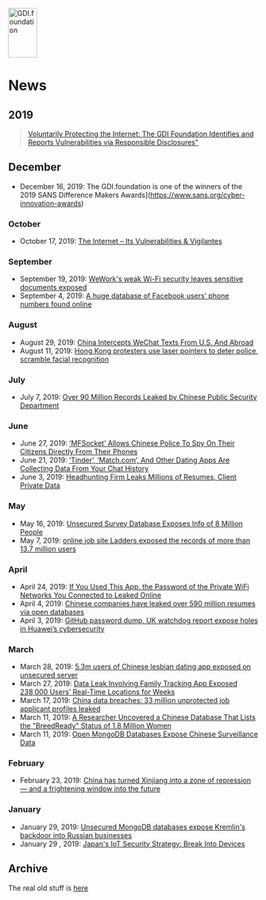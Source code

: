 
<a href="/"><img src="https://gdi.foundation/img/logo.png" alt="GDI.foundation" width="58" height="100" border="0" /></a>

# News

## 2019

> [Voluntarily Protecting the Internet: The GDI Foundation Identifies and Reports Vulnerabilities via Responsible Disclosures"](https://www.hostingadvice.com/blog/gdi-foundation-is-voluntarily-protecting-the-internet/)

## December
*  December 16, 2019: The GDI.foundation is one of the winners of the 2019 SANS Difference Makers Awards](https://www.sans.org/cyber-innovation-awards)

### October
* October 17, 2019: [The Internet – Its Vulnerabilities & Vigilantes](https://tickledmedia.com/uncategorized/the-internet-its-vulnerabilities-vigilantes/)

### September
* September 19, 2019: [WeWork's weak Wi-Fi security leaves sensitive documents exposed](https://www.cnet.com/news/weworks-weak-wi-fi-security-leaves-sensitive-documents-exposed/)
* September 4, 2019: [A huge database of Facebook users’ phone numbers found online](https://techcrunch.com/2019/09/04/facebook-phone-numbers-exposed/)

### August
* August 29, 2019: [China Intercepts WeChat Texts From U.S. And Abroad](https://www.npr.org/2019/08/29/751116338/china-intercepts-wechat-texts-from-u-s-and-abroad-researcher-says?t=1567626693042)
* August 11, 2019: [Hong Kong protesters use laser pointers to deter police, scramble facial recognition](https://www.cbc.ca/news/world/hong-kong-protest-lasers-facial-recognition-technology-1.5240651) 

### July
* July 7, 2019: [Over 90 Million Records Leaked by Chinese Public Security Department](https://www.bleepingcomputer.com/news/security/over-90-million-records-leaked-by-chinese-public-security-department/)

### June
* June 27, 2019: [‘MFSocket’ Allows Chinese Police To Spy On Their Citizens Directly From Their Phones](https://z6mag.com/2019/06/27/mfsocket-allows-chinese-police-to-spy-on-their-citizens-directly-from-their-phones/)
* June 21, 2019: [‘Tinder’, ‘Match.com’, And Other Dating Apps Are Collecting Data From Your Chat History](https://z6mag.com/2019/06/21/tinder-match-com-and-other-dating-apps-are-collecting-data-from-your-chat-history/)
* June 3, 2019: [Headhunting Firm Leaks Millions of Resumes, Client Private Data](https://www.bleepingcomputer.com/news/security/headhunting-firm-leaks-millions-of-resumes-client-private-data/)
### May
* May 16, 2019: [Unsecured Survey Database Exposes Info of 8 Million People](https://www.bleepingcomputer.com/news/security/unsecured-survey-database-exposes-info-of-8-million-people/)
* May 7, 2019: [online job site Ladders exposed the records of more than 13.7 million users](https://news.clearancejobs.com/2019/05/07/ladders-data-exposed-due-to-it-error/)
### April
* April 24, 2019: [If You Used This App, the Password of the Private WiFi Networks You Connected to Leaked Online](https://www.gizmodo.co.uk/2019/04/if-you-used-this-app-the-password-of-the-private-wifi-networks-you-connected-to-leaked-online/)
* April 4, 2019: [Chinese companies have leaked over 590 million resumes via open databases](https://www.zdnet.com/article/chinese-companies-have-leaked-over-590-million-resumes-via-open-databases/)
* April 3, 2019: [GitHub password dump, UK watchdog report expose holes in Huawei’s cybersecurity](https://technode.com/2019/04/03/github-password-dump-uk-watchdog-report-expose-holes-in-huaweis-cybersecurity/)
### March
* March 28, 2019: [5.3m users of Chinese lesbian dating app exposed on unsecured server](https://www.siliconrepublic.com/enterprise/china-lesbian-dating-app-exposed)
* March 27, 2019: [Data Leak Involving Family Tracking App Exposed 238,000 Users’ Real-Time Locations for Weeks](https://techcrunch.com/2019/03/23/family-tracking-location-leak/)
* March 17, 2019: [China data breaches: 33 million unprotected job applicant profiles leaked](http://theindependent.sg/china-data-breaches-33-mil-unprotected-job-applicant-profiles-leaked/)
* March 11, 2019: [A Researcher Uncovered a Chinese Database That Lists the "BreedReady" Status of 1.8 Million Women](https://time.com/5548917/research-china-database-breedready-women/)
* March 11, 2019: [Open MongoDB Databases Expose Chinese Surveillance Data](https://www.bleepingcomputer.com/news/security/open-mongodb-databases-expose-chinese-surveillance-data/)
### February
* February 23, 2019: [China has turned Xinjiang into a zone of repression — and a frightening window into the future](https://www.washingtonpost.com/opinions/global-opinions/china-has-turned-xinjiang-into-a-zone-of-repression--and-a-frightening-window-into-the-future/2019/02/23/780092fe-353f-11e9-854a-7a14d7fec96a_story.html?noredirect=on&utm_term=.ce5533c554e0)
### January
* January 29, 2019: [Unsecured MongoDB databases expose Kremlin's backdoor into Russian businesses](https://www.zdnet.com/article/unsecured-mongodb-databases-expose-kremlins-backdoor-into-russian-businesses/)
* January 29 , 2019: [Japan's IoT Security Strategy: Break Into Devices](https://www.bankinfosecurity.com/japans-iot-security-strategy-break-into-devices-a-11977)

## Archive
The real old stuff is [here](https://github.com/GDI-foundation/GDI.foundation/tree/master/archive)
